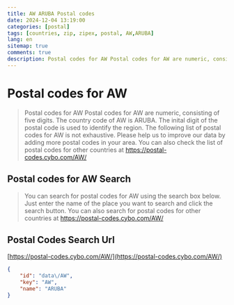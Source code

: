 ```yaml
---
title: AW ARUBA Postal codes 
date: 2024-12-04 13:19:00
categories: [postal]
tags: [countries, zip, zipex, postal, AW,ARUBA]
lang: en
sitemap: true
comments: true
description: Postal codes for AW Postal codes for AW are numeric, consisting of five digits. The country code of AW is ARUBA. The inital digit of the postal code is used to identify the region. The following list of postal codes for AW is not exhaustive. Please help us to improve our data by adding more postal codes in your area. You can also check the list of postal codes for other countries at https://postal-codes.cybo.com/AW/
---
```


# Postal codes for AW
> Postal codes for AW Postal codes for AW are numeric, consisting of five digits. The country code of AW is ARUBA. The inital digit of the postal code is used to identify the region. The following list of postal codes for AW is not exhaustive. Please help us to improve our data by adding more postal codes in your area. You can also check the list of postal codes for other countries at https://postal-codes.cybo.com/AW/

## Postal codes for AW Search 
> You can search for postal codes for AW using the search box below. Just enter the name of the place you want to search and click the search button. You can also search for postal codes for other countries at https://postal-codes.cybo.com/AW/

## Postal Codes Search Url

[https://postal-codes.cybo.com/AW/](https://postal-codes.cybo.com/AW/)
```json
{
    "id": "data\/AW",
    "key": "AW",
    "name": "ARUBA"
}
```
